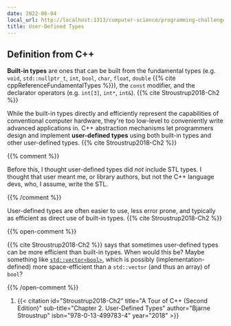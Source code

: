```yaml
---
date: 2022-06-04
local_url: http://localhost:1313/computer-science/programming-challenges/language-concepts/type-systems/user-defined-types/
title: User-Defined Types
---
```


## Definition from C++

**Built-in types** are ones that can be built from the fundamental types
(e.g. `void`, `std::nullptr_t`, `int`, `bool`, `char`, `float`, `double`
{{% cite cppReferenceFundamentalTypes %}}), the `const` modifier, and
the declarator operators (e.g. `int[3]`, `int*`, `int&`). {{% cite
Stroustrup2018-Ch2 %}}

While the built-in types directly and efficiently represent the
capabilities of conventional computer hardware, they're too low-level to
conveniently write advanced applications in. C++ abstraction mechanisms
let programmers design and implement **user-defined types** using both
built-in types and other user-defined types. {{% cite Stroustrup2018-Ch2
%}}

{{% comment %}}

Before this, I thought user-defined types did _not_ include STL types. I
thought that user meant me, or library authors, but not the C++ language
devs, who, I assume, write the STL.

{{% /comment %}}

User-defined types are often easier to use, less error prone, and
typically as efficient as direct use of built-in types. {{% cite
Stroustrup2018-Ch2 %}}

{{% open-comment %}}

{{% cite Stroustrup2018-Ch2 %}} says that sometimes user-defined types
can be more efficient than built-in types. When would this be? Maybe
something like
[`std::vector<bool>`](https://en.cppreference.com/w/cpp/container/vector_bool),
which is possibly (implementation-defined) more space-efficient than a
`std::vector` (and thus an array) of `bool`?

{{% /open-comment %}}

1. {{< citation
  id="Stroustrup2018-Ch2"
  title="A Tour of C++ (Second Edition)"
  sub-title="Chapter 2. User-Defined Types"
  author="Bjarne Stroustrup"
  isbn="978-0-13-499783-4"
  year="2018" >}}
